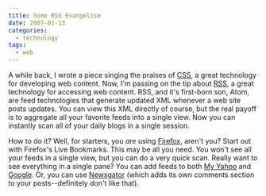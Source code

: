 ```yaml
---
title: Some RSS Evangelism
date: 2007-01-13
categories:
  - technology
tags:
  - web
---
```


A while back, I wrote a piece singing the praises of [CSS](http://blog.cyberkrunk.com:8081/?p=13), a great technology for developing web content. Now, I'm passing on the tip about [RSS](http://en.wikipedia.org/wiki/RSS_%28file_format%29), a great technology for accessing web content. RSS, and it's first-born son, Atom, are feed technologies that generate updated XML whenever a web site posts updates. You can view this XML directly of course, but the real payoff is to aggregate all your favorite feeds into a single view. Now you can instantly scan all of your daily blogs in a single session.

How to do it? Well, for starters, you _are_ using [Firefox](http://www.mozilla.com/en-US/firefox/), aren't you? Start out with Firefox's Live Bookmarks. This may be all you need. You won't see all your feeds in a single view, but you can do a very quick scan. Really want to see everything in a single pane? You can add feeds to both [My Yahoo](http://my.yahoo.com/) and [Google](http://www.google.com/ig). Or, you can use [Newsgator](http://www.newsgator.com/) (which adds its own comments section to your posts--definitely don't like that).
